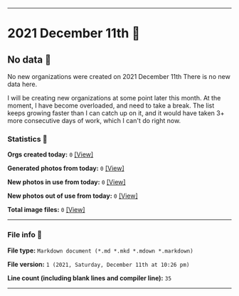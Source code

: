 
***

# 2021 December 11th 📅

## No data 🚫

No new organizations were created on 2021 December 11th There is no new data here.

I will be creating new organizations at some point later this month. At the moment, I have become overloaded, and need to take a break. The list keeps growing faster than I can catch up on it, and it would have taken 3+ more consecutive days of work, which I can't do right now.

### Statistics 📝

**Orgs created today:** `0` [[View]](/NewOrgs/2021/12_December/README.md#december-11th-2021)

**Generated photos from today:** `0` [[View]](/OrganizationGraphics/ByDate/2021/12_December/11/Generated/)

**New photos in use from today:** `0` [[View]](/OrganizationGraphics/ByDate/2021/12_December/11/Used/)

**New photos out of use from today:** `0` [[View]](/OrganizationGraphics/ByDate/2021/12_December/11/Unused/)

**Total image files:** `0` [[View]](/OrganizationGraphics/ByDate/2021/12_December/11/)

***

### File info 📜

**File type:** `Markdown document (*.md *.mkd *.mdown *.markdown)`

**File version:** `1 (2021, Saturday, December 11th at 10:26 pm)`

**Line count (including blank lines and compiler line):** `35`

***
